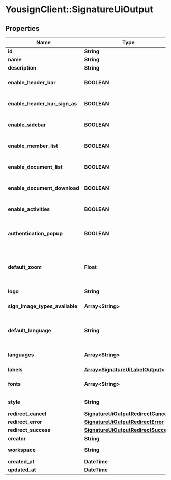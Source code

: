 # YousignClient::SignatureUiOutput

## Properties
Name | Type | Description | Notes
------------ | ------------- | ------------- | -------------
**id** | **String** | Resource&#39;s ID | [optional] 
**name** | **String** | Resource&#39;s name | 
**description** | **String** |  | [optional] 
**enable_header_bar** | **BOOLEAN** | Toggle header bar of the app view | [optional] [default to true]
**enable_header_bar_sign_as** | **BOOLEAN** | Toggle \&quot;Sign as\&quot; band on the top of the app view | [optional] [default to true]
**enable_sidebar** | **BOOLEAN** | Toggle sidebar of the app view | [optional] [default to true]
**enable_member_list** | **BOOLEAN** | Toggle list of members in the procedure | [optional] [default to true]
**enable_document_list** | **BOOLEAN** | Toggle list of documents in the procedure | [optional] [default to true]
**enable_document_download** | **BOOLEAN** | Toggle downloads buttons for documents | [optional] [default to true]
**enable_activities** | **BOOLEAN** | Toggle activity feed | [optional] [default to true]
**authentication_popup** | **BOOLEAN** | True for use a popup for enter the SMS code, false for use a fullscreen view. | [optional] [default to false]
**default_zoom** | **Float** | Default value for zoom of the PDF viewer. Default value is the adapted to the resolution of your screen. | [optional] 
**logo** | **String** | Base64 of your logo | [optional] 
**sign_image_types_available** | **Array&lt;String&gt;** | Allow sign images types available for signature. | [optional] 
**default_language** | **String** | Default language of the view. Must be in \&quot;languages\&quot; field. | [optional] 
**languages** | **Array&lt;String&gt;** | Array of allowed languages, use country code | [optional] 
**labels** | [**Array&lt;SignatureUiLabelOutput&gt;**](SignatureUiLabelOutput.md) |  | [optional] 
**fonts** | **Array&lt;String&gt;** | List of fonts to load on the view. (Loaded via google fonts) | [optional] 
**style** | **String** | CSS for customize the view | [optional] 
**redirect_cancel** | [**SignatureUiOutputRedirectCancel**](SignatureUiOutputRedirectCancel.md) |  | [optional] 
**redirect_error** | [**SignatureUiOutputRedirectError**](SignatureUiOutputRedirectError.md) |  | [optional] 
**redirect_success** | [**SignatureUiOutputRedirectSuccess**](SignatureUiOutputRedirectSuccess.md) |  | [optional] 
**creator** | **String** | Creator&#39;s ID | [optional] 
**workspace** | **String** | Associated Workspace&#39;s ID | [optional] 
**created_at** | **DateTime** | Date of creation | [optional] 
**updated_at** | **DateTime** | Date of last update | [optional] 


